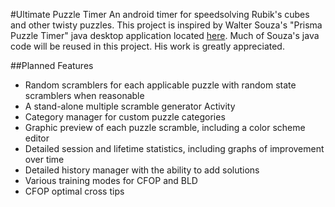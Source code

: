 #Ultimate Puzzle Timer
An android timer for speedsolving Rubik's cubes and other twisty puzzles. This project is inspired by Walter Souza's 
"Prisma Puzzle Timer" java desktop application located [here](https://bitbucket.org/walter/puzzle-timer/). 
Much of Souza's java code will be reused in this project. His work is greatly appreciated.

##Planned Features
* Random scramblers for each applicable puzzle with random state scramblers when reasonable
* A stand-alone multiple scramble generator Activity
* Category manager for custom puzzle categories
* Graphic preview of each puzzle scramble, including a color scheme editor
* Detailed session and lifetime statistics, including graphs of improvement over time
* Detailed history manager with the ability to add solutions
* Various training modes for CFOP and BLD
* CFOP optimal cross tips
